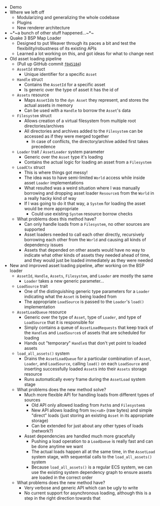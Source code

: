 - Demo
- Where we left off
	- Modularizing and generalizing the whole codebase
	- Plugins
	- New renderer architecture
- ~\*\~a bunch of other stuff happened...\~\*\~
- Quake 3 BSP Map Loader
	- Designed to put Weaver through its paces a bit and test the flexibility/robustness of its existing APIs
	- Learned a lot working on this, and got ideas for what to change next
- Old asset loading pipeline
	- (Pull up GitHub commit [`f045184`](https://github.com/clstatham/weaver/tree/f04518476fceb382fe2ee259f1243ad8ff2ed239))
	- `AssetId` struct
		- Unique identifier for a specific `Asset`
	- `Handle` struct
		- Contains the `AssetId` for a specific asset
		- Is generic over the type of asset it has the id of
	- `Assets` resource
		- Maps `AssetId`s to the `dyn Asset` they represent, and stores the actual assets in memory
		- Can be used with a `Handle` to borrow the `Asset`'s data
	- `Filesystem` struct
		- Allows creation of a virtual filesystem from multiple root directories/archives
		- All directories and archives added to the `Filesystem` can be accessed as if they were merged together
			- In case of conflicts, the directory/archive added first takes precedence
	- `Loader` trait / `AssetLoader` system parameter
		- Generic over the `Asset` type it's loading
		- Contains the actual logic for loading an asset from a `Filesystem`
	- `LoadCtx` struct
		- This is where things got messy!
		- The idea was to have semi-limited `World` access while inside asset `Loader` implementations
		- What resulted was a weird situation where I was manually borrowing and dropping asset loader `Resource`s from the `World` in a really hacky kind of way
		- If I was going to do it that way, a `System` for loading the asset would be more appropriate
			- Could use existing `System` resource borrow checks
	- What problems does this method have?
		- Can only handle loads from a `Filesystem`, no other sources are supported
		- Asset loaders needed to call each other directly, recursively borrowing each other from the `World` and causing all kinds of dependency issues
		- Assets that depended on other assets would have no way to indicate what other kinds of assets they needed ahead of time, and they would just be loaded immediately as they were needed
- New and improved asset loading pipeline, after working on the BSP loader
	- `AssetId`, `Handle`, `Assets`, `Filesystem`, and `Loader` are mostly the same
		- `Loader` takes a new generic parameter...
	- `LoadSource` trait
		- One of the distinguishing generic type parameters for a `Loader` indicating what the `Asset` is being loaded from
		- The appropriate `LoadSource` is passed to the `Loader`'s `load()` implementation
	- `AssetLoadQueue` resource
		- Generic over the type of `Asset`, type of `Loader`, and type of `LoadSource` that it is responsible for
		- Simply contains a queue of `AssetLoadRequests` that keep track of the `Handle`s and `LoadSource`s of assets that are scheduled for loading
		- Hands out "temporary" `Handle`s that don't yet point to loaded assets
	- `load_all_assets()` system
		- Drains the `AssetLoadQueue` for a particular combination of `Asset`, `Loader`, and `LoadSource`, calling `load()` on each `LoadSource` and inserting successfully loaded `Asset`s into their `Assets` storage resource
		- Runs automatically every frame during the `AssetLoad` system stage
	- What problems does the new method solve?
		- Much more flexible API for handling loads from different types of sources
			- Old API only allowed loading from `Path`s and `Filesystem`s
			- New API allows loading from `Vec<u8>` (raw bytes) and simple "direct" loads (just storing an existing `Asset` in its appropriate storage)
			- Can be extended for just about any other types of loads (network?)
		- Asset dependencies are handled much more gracefully
			- Pushing a load operation to a `LoadQueue` is really fast and can be done anytime we want
			- The actual loads happen all at the same time, in the `AssetLoad` system stage, with sequential calls to the `load_all_assets()` system
			- Because `load_all_assets()` is a regular ECS system, we can use the existing system dependency graph to ensure assets are loaded in the correct order
	- What problems does the new method have?
		- Very verbose and generic API which can be ugly to write
		- No current support for asynchronous loading, although this is a step in the right direction towards that